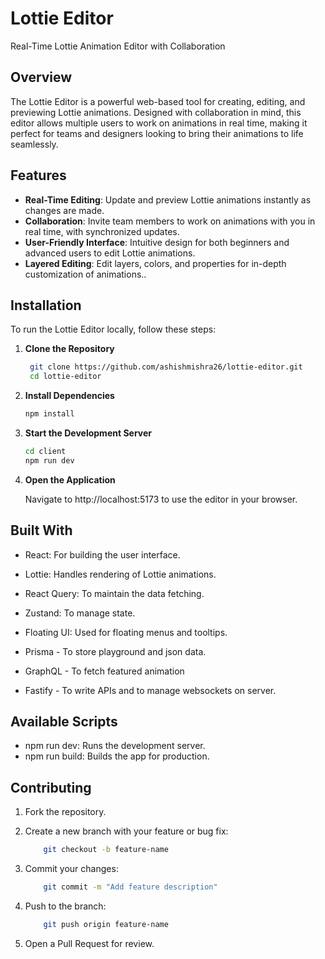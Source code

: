 # Lottie Editor

Real-Time Lottie Animation Editor with Collaboration

## Overview

The Lottie Editor is a powerful web-based tool for creating, editing, and previewing Lottie animations. Designed with collaboration in mind, this editor allows multiple users to work on animations in real time, making it perfect for teams and designers looking to bring their animations to life seamlessly.

## Features

- **Real-Time Editing**: Update and preview Lottie animations instantly as changes are made.
- **Collaboration**: Invite team members to work on animations with you in real time, with synchronized updates.
- **User-Friendly Interface**: Intuitive design for both beginners and advanced users to edit Lottie animations.
- **Layered Editing**: Edit layers, colors, and properties for in-depth customization of animations..

## Installation

To run the Lottie Editor locally, follow these steps:

1. **Clone the Repository**
   ```bash
    git clone https://github.com/ashishmishra26/lottie-editor.git
    cd lottie-editor
   ```

2. **Install Dependencies**
    ```bash
    npm install
   ```

3. **Start the Development Server**
    ```bash
    cd client
    npm run dev
   ```

4. **Open the Application**

    Navigate to http://localhost:5173 to use the editor in your browser.


## Built With

* React: For building the user interface.
* Lottie: Handles rendering of Lottie animations.
* React Query: To maintain the data fetching.
* Zustand: To manage state.

* Floating UI: Used for floating menus and tooltips.
* Prisma -  To store playground and json data.
* GraphQL - To fetch featured animation
* Fastify - To write APIs and to manage websockets on server.

## Available Scripts
 * npm run dev: Runs the development server.
 * npm run build: Builds the app for production.

## Contributing

1. Fork the repository.

2. Create a new branch with your feature or bug fix:
    ```bash
        git checkout -b feature-name
    ```
3. Commit your changes:
    ```bash
        git commit -m "Add feature description"
    ```
4. Push to the branch:
    ```bash
        git push origin feature-name
    ```

5. Open a Pull Request for review.
